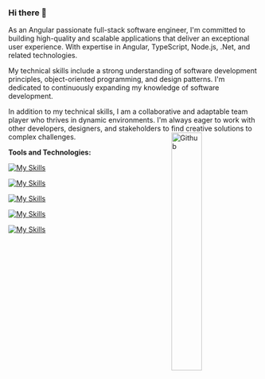 ### Hi there 👋

<!--
**Malinda28/malinda28** is a ✨ _special_ ✨ repository because its `README.md` (this file) appears on your GitHub profile.


Here are some ideas to get you started:

- 🔭 I’m currently working on ...
- 🌱 I’m currently learning ...
- 👯 I’m looking to collaborate on ...
- 🤔 I’m looking for help with ...
- 💬 Ask me about ...
- 📫 How to reach me: ...
- 😄 Pronouns: ...
- ⚡ Fun fact: ...
-->
As an Angular passionate full-stack software engineer, I'm committed to building high-quality and scalable applications that deliver an exceptional user experience. With expertise in Angular, TypeScript, Node.js, .Net, and related technologies.

My technical skills include a strong understanding of software development principles, object-oriented programming, and design patterns. I'm dedicated to continuously expanding my knowledge of software development. 

In addition to my technical skills, I am a collaborative and adaptable team player who thrives in dynamic environments. I'm always eager to work with other developers, designers, and stakeholders to find creative solutions to complex challenges.
<img width="35%" align="right" alt="Github" src="https://user-images.githubusercontent.com/48678280/88862734-4903af80-d201-11ea-968b-9c939d88a37c.gif" />

<b> Tools and Technologies:</b>
 
 [![My Skills](https://skillicons.dev/icons?i=angular,ts,js,nodejs,rxjs,dotnet,cs)](https://skillicons.dev)
 
 [![My Skills](https://skillicons.dev/icons?i=html,css,sass,bootstrap&theme=light)](https://skillicons.dev)

[![My Skills](https://skillicons.dev/icons?i=aws,azure)](https://skillicons.dev)

[![My Skills](https://skillicons.dev/icons?i=mysql,dynamodb,sqlite)](https://skillicons.dev)

[![My Skills](https://skillicons.dev/icons?i=git,npm,webpack,docker,postman,unity,visualstudio,vscode)](https://skillicons.dev)
